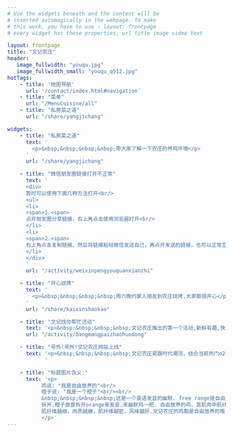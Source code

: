 ```yaml
---
# Use the widgets beneath and the content will be
# inserted automagically in the webpage. To make
# this work, you have to use › layout: frontpage
# every widget has these properties, url title image video text 

layout: frontpage
title: "文记农庄"
header:
   image_fullwidth: "youqu.jpg"
   image_fullwidth_small: "youqu_q512.jpg"
hotTags:
    - title: '地图导航' 
      url: '/contact/index.html#navigation' 
    - title: "菜单"
      url: "/MenuCuisine/all"
    - title: "私房菜之道"
      url: "/share/yangjichang"

widgets:
    - title: "私房菜之道"
      text: '
        <p>&nbsp;&nbsp;&nbsp;&nbsp;带大家了解一下农庄的养鸡环境</p>
      '
      url: "/share/yangjichang"

    - title: "微信朋友圈链接打开不正常"
      text: '
      <div>
      暂时可以使用下面几种方法打开<br/>
      <ul>
      <li>
      <span>1.<span>
      点开朋友圈分享链接，右上角点击使用浏览器打开<br/>
      </li>
      <li>
      <span>2.<span>
      右上角点击复制链接，然后将链接粘帖微信发送自己，再点开发送的链接，也可以正常显示。这个麻烦方法可以让微信浏览器打开网页,并微信发送给好友。 
      </li>
      </div>
      '
      url: "/activity/weixinpengyouquanxianzhi"

    - title: "开心烧烤"
      text: '
        <p>&nbsp;&nbsp;&nbsp;&nbsp;周六晚约家人朋友到农庄烧烤.大家都很开心</p>
      '
      url: "/share/kaixinshaokao"

    - title: "文记找你帮忙活动"
      text: '<p>&nbsp;&nbsp;&nbsp;&nbsp;文记农庄推出的第一个活动,新鲜有趣,快来看看. 参加活动,领取鸡蛋.妈妈再也不担心我没有鸡蛋吃了.</p>'
      url: "/activity/bangmangpaizhaohuodong"

    - title: "号外!号外!文记农庄网站上线"
      text: '<p>&nbsp;&nbsp;&nbsp;&nbsp;文记农庄紧跟时代潮流，结合当前热门o2o模式，期望探索出一条互联网+道路。:-)<br/>&nbsp;&nbsp;&nbsp;&nbsp;这个网站将会为食客提供农庄相关信息，包括最新动态，菜单信息，优惠活动，订座联系，地图导航等。这是网站的beta版，有很多地方需要完善修改,请谅解。<br/>&nbsp;&nbsp;&nbsp;&nbsp;希望你们能够一直伴随文记成长，而文记将会竭诚为你们奉上一级棒的私房菜。</p>
            '

    - title: "标题图片含义:"  
      text: '<p>
           鸡说: "我是自由放养的"<br/>
           橙子说: "我是一个橙子"<br/><br/>
           &nbsp;&nbsp;&nbsp;&nbsp;这是一个英语发音的幽默. free range是自由放养的意思,O range是橙子英文单词
           拆开.橙子故意拆开orange来发音,来幽默鸡一把. 自由放养的鸡，其肌肉中肌纤维直径小、密度大，而
           肌纤维越细，肉质越嫩，肌纤维越密，风味越好.文记农庄的鸡都是自由放养的哦. 
           </p>'
---
```

